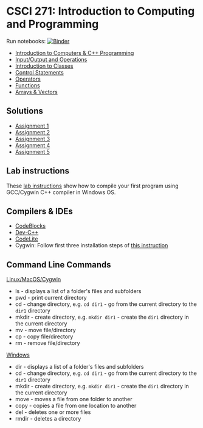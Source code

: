 # CSCI 271: Introduction to Computing and Programming

Run notebooks: [![Binder](https://mybinder.org/badge.svg)](https://mybinder.org/v2/gh/wildart/CSCI271/master?filepath=notebooks)

- [Introduction to Computers & C++ Programming](docs/Introduction_to_Computers_and_C++_Programming.md)
- [Input/Output and Operations](docs/Input-Output-and-Operations.md)
- [Introduction to Classes](docs/Introduction-to-Classes.md)
- [Control Statements](docs/Control-Statements.md)
- [Operators](docs/Operators.md)
- [Functions](docs/Functions.md)
- [Arrays & Vectors](docs/Arrays.md)

## Solutions

- [Assignment 1](progs/hw1.cpp)
- [Assignment 2](progs/hw2.cpp)
- [Assignment 3](progs/hw3.cpp)
- [Assignment 4](progs/hw4.cpp)
- [Assignment 5](progs/hw5.cpp)

## Lab instructions

These [lab instructions](docs/First-lab-instructions.md) show how to compile your first program using GCC/Cygwin C++ compiler in Windows OS.

## Compilers & IDEs

- [CodeBlocks](http://www.codeblocks.org/)
- [Dev-C++](https://www.bloodshed.net/devcpp.html)
- [CodeLite](https://codelite.org/)
- Cygwin: Follow first three installation steps of [this instruction](https://warwick.ac.uk/fac/sci/moac/people/students/peter_cock/cygwin/)

## Command Line Commands

[Linux/MacOS/Cygwin](https://ss64.com/bash/)

- ls - displays a list of a folder's files and subfolders
- pwd - print current directory
- cd - change directory, e.g. `cd dir1` - go from the current directory to the `dir1` directory
- mkdir - create directory, e.g. `mkdir dir1` - create the `dir1` directory in the current directory
- mv - move file/directory
- cp - copy file/directory
- rm - remove file/directory

[Windows](https://ss64.com/nt/)

- dir - displays a list of a folder's files and subfolders
- cd - change directory, e.g. `cd dir1` - go from the current directory to the `dir1` directory
- mkdir - create directory, e.g. `mkdir dir1` - create the `dir1` directory in the current directory
- move - moves a file from one folder to another
- copy - copies a file from one location to another
- del - deletes one or more files
- rmdir - deletes a directory
